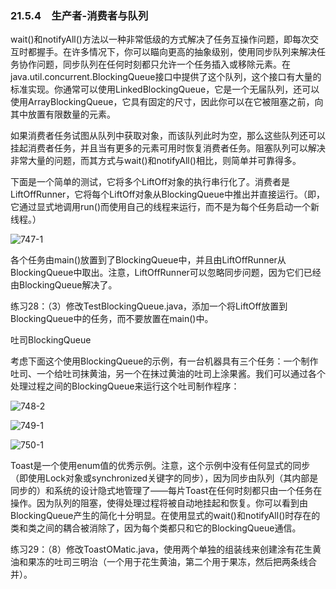 ### 21.5.4　生产者-消费者与队列

wait()和notifyAll()方法以一种非常低级的方式解决了任务互操作问题，即每次交互时都握手。在许多情况下，你可以瞄向更高的抽象级别，使用同步队列来解决任务协作问题，同步队列在任何时刻都只允许一个任务插入或移除元素。在java.util.concurrent.BlockingQueue接口中提供了这个队列，这个接口有大量的标准实现。你通常可以使用LinkedBlockingQueue，它是一个无届队列，还可以使用ArrayBlockingQueue，它具有固定的尺寸，因此你可以在它被阻塞之前，向其中放置有限数量的元素。

如果消费者任务试图从队列中获取对象，而该队列此时为空，那么这些队列还可以挂起消费者任务，并且当有更多的元素可用时恢复消费者任务。阻塞队列可以解决非常大量的问题，而其方式与wait()和notifyAll()相比，则简单并可靠得多。

下面是一个简单的测试，它将多个LiftOff对象的执行串行化了。消费者是LiftOffRunner，它将每个LiftOff对象从BlockingQueue中推出并直接运行。（即，它通过显式地调用run()而使用自己的线程来运行，而不是为每个任务启动一个新线程。）

![747-1](../Images/image03739.jpeg)

各个任务由main()放置到了BlockingQueue中，并且由LiftOffRunner从BlockingQueue中取出。注意，LiftOffRunner可以忽略同步问题，因为它们已经由BlockingQueue解决了。

练习28：（3）修改TestBlockingQueue.java，添加一个将LiftOff放置到BlockingQueue中的任务，而不要放置在main()中。

吐司BlockingQueue

考虑下面这个使用BlockingQueue的示例，有一台机器具有三个任务：一个制作吐司、一个给吐司抹黄油，另一个在抹过黄油的吐司上涂果酱。我们可以通过各个处理过程之间的BlockingQueue来运行这个吐司制作程序：

![748-2](../Images/image03740.jpeg)

![749-1](../Images/image03741.jpeg)

![750-1](../Images/image03742.jpeg)

Toast是一个使用enum值的优秀示例。注意，这个示例中没有任何显式的同步（即使用Lock对象或synchronized关键字的同步），因为同步由队列（其内部是同步的）和系统的设计隐式地管理了——每片Toast在任何时刻都只由一个任务在操作。因为队列的阻塞，使得处理过程将被自动地挂起和恢复。你可以看到由BlockingQueue产生的简化十分明显。在使用显式的wait()和notifyAll()时存在的类和类之间的耦合被消除了，因为每个类都只和它的BlockingQueue通信。

练习29：（8）修改ToastOMatic.java，使用两个单独的组装线来创建涂有花生黄油和果冻的吐司三明治（一个用于花生黄油，第二个用于果冻，然后把两条线合并）。